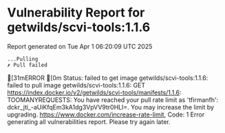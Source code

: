 # Vulnerability Report for getwilds/scvi-tools:1.1.6

Report generated on Tue Apr  1 06:20:09 UTC 2025

    ...Pulling
    ✗ Pull failed
[31mERROR  [0m Status: failed to get image getwilds/scvi-tools:1.1.6: failed to pull image getwilds/scvi-tools:1.1.6: GET https://index.docker.io/v2/getwilds/scvi-tools/manifests/1.1.6: TOOMANYREQUESTS: You have reached your pull rate limit as 'tfirmanfh': dckr_jti_-aUiKfqEm3kA1dg3VpVV9tr0HLI=. You may increase the limit by upgrading. https://www.docker.com/increase-rate-limit, Code: 1 
Error generating all vulnerabilities report. Please try again later.
